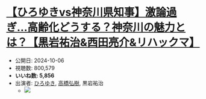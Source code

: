 # [【ひろゆきvs神奈川県知事】激論過ぎ…高齢化どうする？神奈川の魅力とは？【黒岩祐治&西田亮介&リハックマ】](https://www.youtube.com/watch?v=uhtNZIisc8w)
-   公開日: 2024-10-06
-   視聴数: 800,579
-   **いいね数: 5,856**
-   出演者: [ひろゆき](/rehacq_fan/people/ひろゆき "wikilink"), [高橋弘樹](/rehacq_fan/people/高橋弘樹 "wikilink"), 黒岩祐治
    - [![](https://img.youtube.com/vi/uhtNZIisc8w/hqdefault.jpg)](https://www.youtube.com/watch?v=uhtNZIisc8w)
